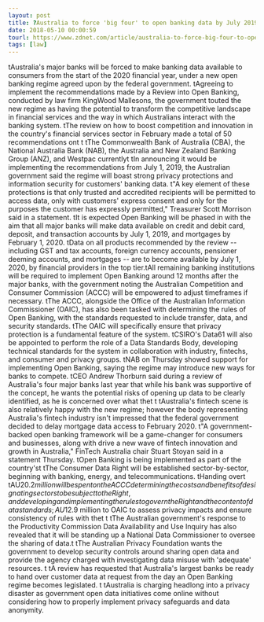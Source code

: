 ```yaml
---
layout: post
title: ?Australia to force 'big four' to open banking data by July 2019
date: 2018-05-10 00:00:59
tourl: https://www.zdnet.com/article/australia-to-force-big-four-to-open-banking-data-by-july-2019/
tags: [law]
---
```

 tAustralia's major banks will be forced to make banking data available to consumers from the start of the 2020 financial year, under a new open banking regime agreed upon by the federal government. tAgreeing to implement the recommendations made by a Review into Open Banking, conducted by law firm KingWood Mallesons, the government touted the new regime as having the potential to transform the competitive landscape in financial services and the way in which Australians interact with the banking system. tThe review on how to boost competition and innovation in the country's financial services sector in February made a total of 50 recommendations ont t tThe Commonwealth Bank of Australia (CBA), the National Australia Bank (NAB), the Australia and New Zealand Banking Group (ANZ), and Westpac currentlyt tIn announcing it would be implementing the recommendations from July 1, 2019, the Australian government said the regime will boast strong privacy protections and information security for customers' banking data. t"A key element of these protections is that only trusted and accredited recipients will be permitted to access data, only with customers' express consent and only for the purposes the customer has expressly permitted," Treasurer Scott Morrison said in a statement. tIt is expected Open Banking will be phased in with the aim that all major banks will make data available on credit and debit card, deposit, and transaction accounts by July 1, 2019, and mortgages by February 1, 2020. tData on all products recommended by the review -- including GST and tax accounts, foreign currency accounts, pensioner deeming accounts, and mortgages -- are to become available by July 1, 2020, by financial providers in the top tier.tAll remaining banking institutions will be required to implement Open Banking around 12 months after the major banks, with the government noting the Australian Competition and Consumer Commission (ACCC) will be empowered to adjust timeframes if necessary. tThe ACCC, alongside the Office of the Australian Information Commissioner (OAIC), has also been tasked with determining the rules of Open Banking, with the standards requested to include transfer, data, and security standards. tThe OAIC will specifically ensure that privacy protection is a fundamental feature of the system. tCSIRO's Data61 will also be appointed to perform the role of a Data Standards Body, developing technical standards for the system in collaboration with industry, fintechs, and consumer and privacy groups. tNAB on Thursday showed support for implementing Open Banking, saying the regime may introduce new ways for banks to compete. tCEO Andrew Thorburn said during a review of Australia's four major banks last year that while his bank was supportive of the concept, he wants the potential risks of opening up data to be clearly identified, as he is concerned over what thet t tAustralia's fintech scene is also relatively happy with the new regime; however the body representing Australia's fintech industry isn't impressed that the federal government decided to delay mortgage data access to February 2020. t"A government-backed open banking framework will be a game-changer for consumers and businesses, along with drive a new wave of fintech innovation and growth in Australia," FinTech Australia chair Stuart Stoyan said in a statement Thursday. tOpen Banking is being implemented as part of the country'st tThe Consumer Data Right will be established sector-by-sector, beginning with banking, energy, and telecommunications. tHanding overt tAU$20.2 million will be spent on the ACCC determining the costs and benefits of designating sectors to be subject to the Right, and developing and implementing the rules to govern the Right and the content of data standards; AU$12.9 million to OAIC to assess privacy impacts and ensure consistency of rules with thet t tThe Australian government's response to the Productivity Commission Data Availability and Use Inquiry has also revealed that it will be standing up a National Data Commissioner to oversee the sharing of data.t tThe Australian Privacy Foundation wants the government to develop security controls around sharing open data and provide the agency charged with investigating data misuse with 'adequate' resources. t tA review has requested that Australia's largest banks be ready to hand over customer data at request from the day an Open Banking regime becomes legislated. t tAustralia is charging headlong into a privacy disaster as government open data initiatives come online without considering how to properly implement privacy safeguards and data anonymity.